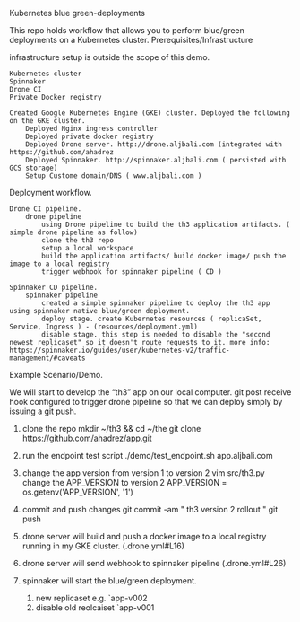 Kubernetes blue green-deployments

This repo holds workflow that allows you to perform blue/green deployments on a Kubernetes cluster.
Prerequisites/Infrastructure

infrastructure setup is outside the scope of this demo.

    Kubernetes cluster
    Spinnaker
    Drone CI
    Private Docker registry

    Created Google Kubernetes Engine (GKE) cluster. Deployed the following on the GKE cluster.
        Deployed Nginx ingress controller
        Deployed private docker registry
        Deployed Drone server. http://drone.aljbali.com (integrated with https://github.com/ahadrez
        Deployed Spinnaker. http://spinnaker.aljbali.com ( persisted with GCS storage)
        Setup Custome domain/DNS ( www.aljbali.com )

Deployment workflow.

    Drone CI pipeline.
        drone pipeline
            using Drone pipeline to build the th3 application artifacts. ( simple drone pipeline as follow)
            clone the th3 repo
            setup a local workspace
            build the application artifacts/ build docker image/ push the image to a local registry
            trigger webhook for spinnaker pipeline ( CD )

    Spinnaker CD pipeline.
        spinnaker pipeline
            created a simple spinnaker pipeline to deploy the th3 app using spinnaker native blue/green deployment.
            deploy stage. create Kubernetes resources ( replicaSet, Service, Ingress ) - (resources/deployment.yml)
            disable stage. this step is needed to disable the "second newest replicaset" so it doesn't route requests to it. more info: https://spinnaker.io/guides/user/kubernetes-v2/traffic-management/#caveats

Example Scenario/Demo.

We will start to develop the “th3” app on our local computer. git post receive hook configured to trigger drone pipeline so that we can deploy simply by issuing a git push.

  1. clone the repo 
         mkdir ~/th3 && cd ~/the
         git clone https://github.com/ahadrez/app.git
  2.  run the endpoint test script 
         ./demo/test_endpoint.sh app.aljbali.com
  3. change the app version from version 1 to version 2
         vim src/th3.py
     change the APP_VERSION to version 2
         APP_VERSION = os.getenv('APP_VERSION', '1')
  4. commit and push changes 
         git commit -am " th3 version 2 rollout "
         git push 
   
  5. drone server will build and push a docker image to a local registry running in my GKE cluster. 
      (.drone.yml#L16)
  
  6. drone server will send webhook to spinnaker pipeline 
     (.drone.yml#L26) 
  
  7. spinnaker will start the blue/green deployment. 
      1. new replicaset e.g.    `app-v002 
      2. disable old reolcaiset  `app-v001
